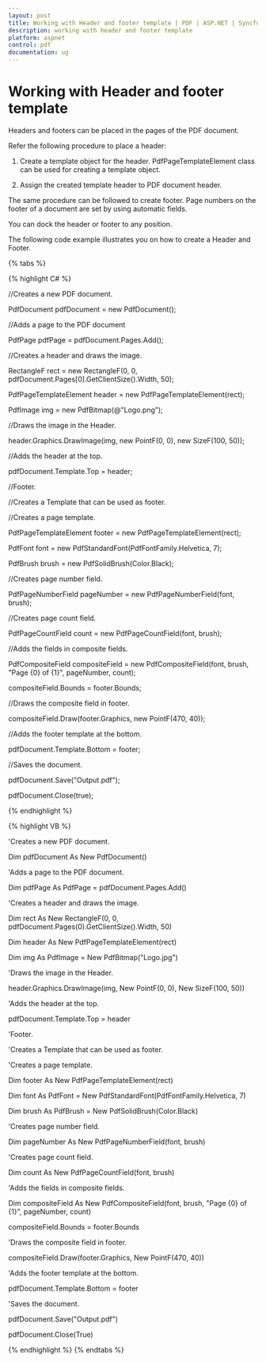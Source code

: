```yaml
---
layout: post
title: Working with Header and footer template | PDF | ASP.NET | Syncfusion
description: working with header and footer template
platform: aspnet
control: pdf
documentation: ug
---
```


# Working with Header and footer template

Headers and footers can be placed in the pages of the PDF document.

Refer the following procedure to place a header:

1.   Create a template object for the header. PdfPageTemplateElement class can be used for creating a template object.

2.   Assign the created template header to PDF document header.

The same procedure can be followed to create footer. Page numbers on the footer of a document are set by using automatic fields.

You can dock the header or footer to any position.

The following code example illustrates you on how to create a Header and Footer.

{% tabs %}
 

{% highlight C# %}

//Creates a new PDF document.

PdfDocument pdfDocument = new PdfDocument();

//Adds a page to the PDF document

PdfPage pdfPage = pdfDocument.Pages.Add();

//Creates a header and draws the image.

RectangleF rect = new RectangleF(0, 0, pdfDocument.Pages[0].GetClientSize().Width, 50);

PdfPageTemplateElement header = new PdfPageTemplateElement(rect);

PdfImage img = new PdfBitmap(@"Logo.png");

//Draws the image in the Header.

header.Graphics.DrawImage(img, new PointF(0, 0), new SizeF(100, 50));

//Adds the header at the top.

pdfDocument.Template.Top = header;

//Footer.

//Creates a Template that can be used as footer.

//Creates a page template.

PdfPageTemplateElement footer = new PdfPageTemplateElement(rect);

PdfFont font = new PdfStandardFont(PdfFontFamily.Helvetica, 7);

PdfBrush brush = new PdfSolidBrush(Color.Black);

//Creates page number field.

PdfPageNumberField pageNumber = new PdfPageNumberField(font, brush);

//Creates page count field.

PdfPageCountField count = new PdfPageCountField(font, brush);

//Adds the fields in composite fields.

PdfCompositeField compositeField = new PdfCompositeField(font, brush, "Page {0} of {1}", pageNumber, count);

compositeField.Bounds = footer.Bounds;

//Draws the composite field in footer.

compositeField.Draw(footer.Graphics, new PointF(470, 40));

//Adds the footer template at the bottom.

pdfDocument.Template.Bottom = footer;

//Saves the document.

pdfDocument.Save("Output.pdf");

pdfDocument.Close(true);

{% endhighlight %}

{% highlight VB %}

'Creates a new PDF document.

Dim pdfDocument As New PdfDocument()

'Adds a page to the PDF document.

Dim pdfPage As PdfPage = pdfDocument.Pages.Add()

'Creates a header and draws the image.

Dim rect As New RectangleF(0, 0, pdfDocument.Pages(0).GetClientSize().Width, 50)

Dim header As New PdfPageTemplateElement(rect)

Dim img As PdfImage = New PdfBitmap("Logo.jpg")

'Draws the image in the Header.

header.Graphics.DrawImage(img, New PointF(0, 0), New SizeF(100, 50))

'Adds the header at the top.

pdfDocument.Template.Top = header

'Footer.

'Creates a Template that can be used as footer.

'Creates a page template.

Dim footer As New PdfPageTemplateElement(rect)

Dim font As PdfFont = New PdfStandardFont(PdfFontFamily.Helvetica, 7)

Dim brush As PdfBrush = New PdfSolidBrush(Color.Black)

'Creates page number field.

Dim pageNumber As New PdfPageNumberField(font, brush)

'Creates page count field.

Dim count As New PdfPageCountField(font, brush)

'Adds the fields in composite fields.

Dim compositeField As New PdfCompositeField(font, brush, "Page {0} of {1}", pageNumber, count)

compositeField.Bounds = footer.Bounds

'Draws the composite field in footer.

compositeField.Draw(footer.Graphics, New PointF(470, 40))

'Adds the footer template at the bottom.

pdfDocument.Template.Bottom = footer

'Saves the document.

pdfDocument.Save("Output.pdf")

pdfDocument.Close(True)

{% endhighlight %}
{% endtabs %}
